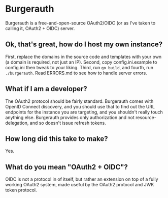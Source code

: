 # Burgerauth

Burgerauth is a free-and-open-source OAuth2/OIDC (or as I've taken to calling it, OAuth2 + OIDC) server.

## Ok, that's great, how do I host my own instance?

First, replace the domains in the source code and templates with your own (a domain is required, not just an IP). Second, copy config.ini.example to config.ini then tweak to your liking. Third, run `go build`, and fourth, run `./burgerauth`. Read ERRORS.md to see how to handle server errors.

## What if I am a developer?

The OAuth2 protocol should be fairly standard. Burgerauth comes with OpenID Connect discovery, and you should use that to find out the URL endpoints for the instance you are targeting, and you shouldn't really touch anything else. Burgerauth provides only authorization and not resource-delegation, and so doesn't issue refresh tokens.

## How long did this take to make?

Yes.

## What do you mean "OAuth2 + OIDC"?

OIDC is not a protocol in of itself, but rather an extension on top of a fully working OAuth2 system, made useful by the OAuth2 protocol and JWK token protocol.